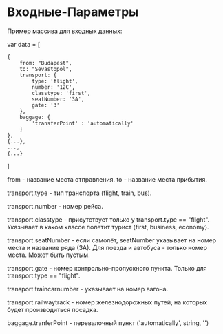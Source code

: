 # Входные-Параметры

Пример массива для входных данных:

var data = 
[

    {   
        from: "Budapest",   
        to: "Sevastopol",   
        transport: {
            type: 'flight',     
            number: '12C',      
            classtype: 'first',     
            seatNumber: '3A',       
            gate: '3'       
        },  
        baggage: {  
            'transferPoint' : 'automatically'       
        }   
    },    
    {...},    
    ...,    
    {...}   

]

from - название места отправления.
to - название места прибытия.



transport.type - тип транспорта (flight, train, bus).

transport.number - номер рейса.

transport.classtype - присутствует только у transport.type == "flight". Указывает в каком классе полетит турист (first, business, economy).

transport.seatNumber - если самолёт, seatNumber указывает на номер места и название ряда (3А). Для поезда и автобуса - только номер места. Может быть пустым.

transport.gate - номер контрольно-пропускного пункта. Только для transport.type == "flight".

transport.traincarnumber - указывает на номер вагона.

transport.railwaytrack - номер железнодорожных путей, на которых будет производиться посадка.


baggage.tranferPoint - перевалочный пункт ('automatically', string, '')
